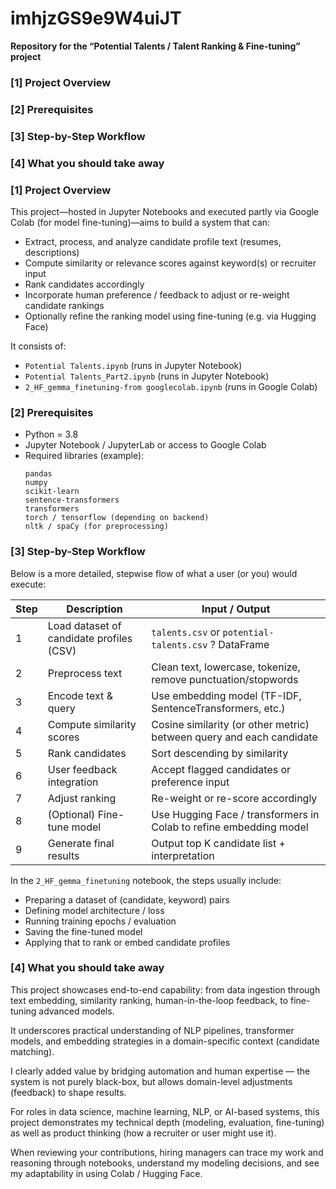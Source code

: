 # imhjzGS9e9W4uiJT
**Repository for the “Potential Talents / Talent Ranking & Fine-tuning” project**

### [1] Project Overview
### [2] Prerequisites
### [3] Step-by-Step Workflow
### [4] What you should take away

### [1] Project Overview

This project—hosted in Jupyter Notebooks and executed partly via Google Colab (for model fine-tuning)—aims to build a system that can:

- Extract, process, and analyze candidate profile text (resumes, descriptions)  
- Compute similarity or relevance scores against keyword(s) or recruiter input  
- Rank candidates accordingly  
- Incorporate human preference / feedback to adjust or re-weight candidate rankings  
- Optionally refine the ranking model using fine-tuning (e.g. via Hugging Face)  

It consists of:
- `Potential Talents.ipynb` (runs in Jupyter Notebook)
- `Potential Talents_Part2.ipynb` (runs in Jupyter Notebook)
- `2_HF_gemma_finetuning-from googlecolab.ipynb` (runs in Google Colab)

### [2] Prerequisites

- Python = 3.8  
- Jupyter Notebook / JupyterLab or access to Google Colab  
- Required libraries (example):  
  ```text
  pandas
  numpy
  scikit-learn
  sentence-transformers
  transformers
  torch / tensorflow (depending on backend)
  nltk / spaCy (for preprocessing)

### [3] Step-by-Step Workflow

Below is a more detailed, stepwise flow of what a user (or you) would execute:

| Step | Description | Input / Output |
|------|-------------|----------------|
| 1 | Load dataset of candidate profiles (CSV) | `talents.csv` or `potential-talents.csv` ? DataFrame |
| 2 | Preprocess text | Clean text, lowercase, tokenize, remove punctuation/stopwords |
| 3 | Encode text & query | Use embedding model (TF-IDF, SentenceTransformers, etc.) |
| 4 | Compute similarity scores | Cosine similarity (or other metric) between query and each candidate |
| 5 | Rank candidates | Sort descending by similarity |
| 6 | User feedback integration | Accept flagged candidates or preference input |
| 7 | Adjust ranking | Re-weight or re-score accordingly |
| 8 | (Optional) Fine-tune model | Use Hugging Face / transformers in Colab to refine embedding model |
| 9 | Generate final results | Output top K candidate list + interpretation |

In the `2_HF_gemma_finetuning` notebook, the steps usually include:

- Preparing a dataset of (candidate, keyword) pairs  
- Defining model architecture / loss  
- Running training epochs / evaluation  
- Saving the fine-tuned model  
- Applying that to rank or embed candidate profiles  

### [4] What you should take away

This project showcases end-to-end capability: from data ingestion through text embedding, similarity ranking, human-in-the-loop feedback, to fine-tuning advanced models.

It underscores practical understanding of NLP pipelines, transformer models, and embedding strategies in a domain-specific context (candidate matching).

I clearly added value by bridging automation and human expertise — the system is not purely black-box, but allows domain-level adjustments (feedback) to shape results.

For roles in data science, machine learning, NLP, or AI-based systems, this project demonstrates my technical depth (modeling, evaluation, fine-tuning) as well as product thinking (how a recruiter or user might use it).

When reviewing your contributions, hiring managers can trace my work and reasoning through notebooks, understand my modeling decisions, and see my adaptability in using Colab / Hugging Face.
